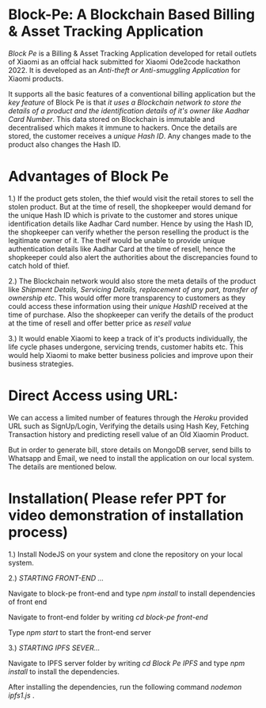 # Block-Pe: A Blockchain Based Billing & Asset Tracking Application

_Block Pe_ is a Billing & Asset Tracking Application developed for retail outlets of Xiaomi as an offcial hack submitted for Xiaomi Ode2code hackathon 2022.
It is developed as an _Anti-theft or Anti-smuggling Application_ for Xiaomi products.


It supports all the basic features of a conventional billing application but the _key feature_ of Block Pe is that _it uses a Blockchain
network to store the details of a product and the identification details of it's owner like Aadhar Card Number_. This data stored on
Blockchain is immutable and decentralised which makes it immune to hackers. Once the details are stored, the customer receives a _unique Hash ID_.
Any changes made to the product also changes the Hash ID.

# Advantages of Block Pe

1.) If the product gets stolen, the thief would visit the retail stores to sell the stolen product. But at the time of resell, the shopkeeper
would demand for the unique Hash ID which is private to the customer and stores unique identification details like Aadhar Card number.
Hence by using the Hash ID, the shopkeeper can verify whether the person reselling the product is the legitimate owner of it. 
The theif would be unable to provide unique authentication details like Aadhar Card at the time of resell, hence the shopkeeper could also alert the authorities
about the discrepancies found to catch hold of thief.

2.) The Blockchain network would also store the meta details of the product like _Shipment Details, Servicing Details, replacement of any part,
transfer of ownership etc_. This would offer more transparency to customers as they could access these information using their _unique HashID_ received
at the time of purchase. Also the shopkeeper can verify the details of the product at the time of resell and offer better price as _resell value_

3.) It would enable Xiaomi to keep a track of it's products individually, the life cycle phases undergone, servicing trends, customer habits etc.
This would help Xiaomi to make better business policies and improve upon their business strategies.

# Direct Access using URL:

We can access a limited number of features through the _Heroku_ provided URL such as SignUp/Login, Verifying the details using Hash Key, Fetching Transaction history and predicting resell value of an Old Xiaomin Product.

But in order to generate bill, store details on MongoDB server, send bills to Whatsapp and Email, we need to install the application on our local system. The details are mentioned below.

# Installation( Please refer PPT for video demonstration of installation process)

1.) Install NodeJS on your system and clone the repository on your local system.

2.) _STARTING FRONT-END ..._ 

Navigate to block-pe front-end and type _npm install_ to install dependencies of front end 


Navigate to front-end folder by writing _cd block-pe front-end_

Type _npm start_ to start the front-end server

3.) _STARTING IPFS SEVER..._

Navigate to IPFS server folder by writing _cd Block Pe IPFS_ and type _npm install_ to install the dependencies.

After installing the dependencies, run the following command _nodemon ipfs1.js_ .
